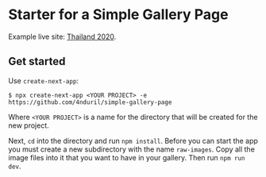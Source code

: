 # Starter for a Simple Gallery Page

Example live site: [Thailand 2020](https://thailand-2020.tobias-barth.net).

## Get started

Use `create-next-app`:

```shell
$ npx create-next-app <YOUR PROJECT> -e https://github.com/4nduril/simple-gallery-page
```
Where `<YOUR PROJECT>` is a name for the directory that will be created for the new project.

Next, `cd` into the directory and run `npm install`.
Before you can start the app you must create a new subdirectory with the name `raw-images`. Copy all the image files into it that you want to have in your gallery. Then run `npm run dev`.
